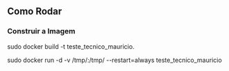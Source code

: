 ## Como Rodar 

### Construir a Imagem 
sudo docker build -t teste_tecnico_mauricio.

sudo docker run  -d  -v /tmp/:/tmp/ --restart=always teste_tecnico_mauricio 
 
